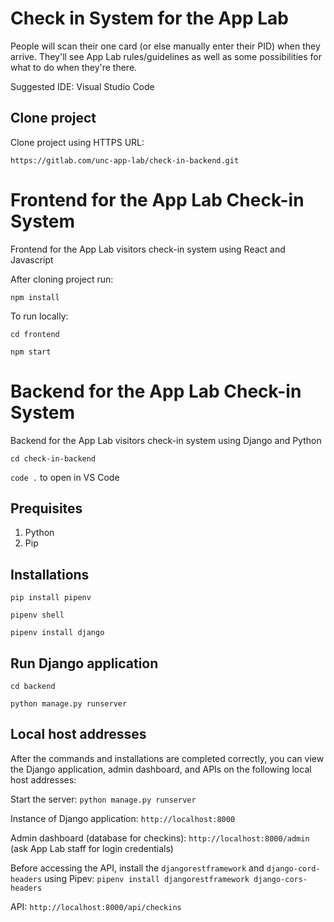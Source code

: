 # Check in System for the App Lab

People will scan their one card (or else manually enter their PID) when they arrive. They'll see App Lab rules/guidelines as well as some possibilities for what to do when they're there.

Suggested IDE: Visual Studio Code

## Clone project
Clone project using HTTPS URL:

`https://gitlab.com/unc-app-lab/check-in-backend.git`

# Frontend for the App Lab Check-in System 

Frontend for the App Lab visitors check-in system using React and Javascript

After cloning project run:

`npm install`

To run locally:

`cd frontend`

`npm start`

# Backend for the App Lab Check-in System 

Backend for the App Lab visitors check-in system using Django and Python

`cd check-in-backend`

`code .` to open in VS Code

## Prequisites
1. Python
2. Pip

## Installations

`pip install pipenv`

`pipenv shell`

`pipenv install django`

## Run Django application

`cd backend`

`python manage.py runserver`

## Local host addresses

After the commands and installations are completed correctly, you can view the Django application, admin dashboard, and APIs on the following local host addresses:

Start the server: `python manage.py runserver`

Instance of Django application: `http://localhost:8000`

Admin dashboard (database for checkins): `http://localhost:8000/admin` (ask App Lab staff for login credentials)

Before accessing the API, install the `djangorestframework` and `django-cord-headers` using Pipev:
`pipenv install djangorestframework django-cors-headers`

API: `http://localhost:8000/api/checkins`

